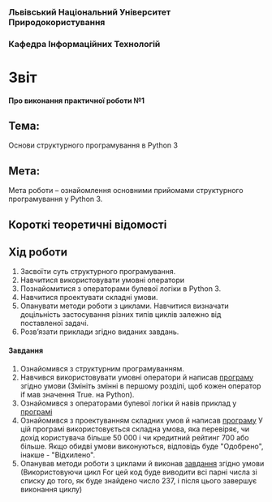 ### Львівський Національний Університет Природокористування
### Кафедра Інформаційних Технологій
# Звіт 
#### Про виконання практичної роботи №1
## Тема: 
Основи структурного програмування в Python 3
## Мета: 
Мета роботи – ознайомлення основними прийомами структурного
програмування у Python 3.
## Короткі теоретичні відомості
## Хід роботи 
1. Засвоїти суть структурного програмування.
2. Навчитися використовувати умовні оператори
3. Познайомитися з операторами булевої логіки в Python 3.
4. Навчитися проектувати складні умови.
5. Опанувати методи роботи з циклами. Навчитися визначати доцільність
застосування різних типів циклів залежно від поставленої задачі.
6. Розв’язати приклади згідно виданих завдань.
#### Завдання 
1. Ознайомився з структурним програмуванням.
2. Навчився використовувати умовні оператори й написав [програму](./script1.py) згідно умови (Змініть змінні в першому розділі, щоб кожен оператор if мав значення True. на Python). 
3. Ознайомився з операторами булевої логіки й навів приклад у [програмі](./scriptb.py)
4. Ознайомився з проектуванням складних умов й написав [програму](./script2.py) У цій програмі використовується складна умова, яка перевіряє, чи дохід користувача більше 50 000 і чи кредитний рейтинг 700 або більше. Якщо обидві умови виконуються, відповідь буде "Одобрено", інакше - "Відхилено".
5. Опанував методи роботи з циклами й виконав [завдання](./script3.py) згідно умови (Використовуючи цикл  For цей код буде виводити всі парні числа зі списку до того, як буде знайдено число 237, і після цього завершує виконання циклу)
